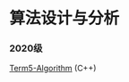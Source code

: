 # 算法设计与分析

### 2020级

[Term5-Algorithm](https://github.com/Cowboy-Spike-Spiegel/Term5-Algorithm) (C++)